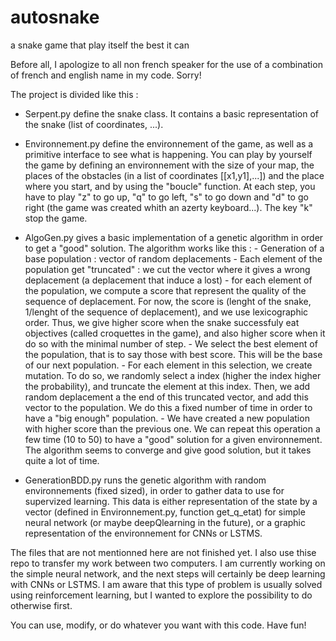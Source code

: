 # autosnake
a snake game that play itself the best it can

Before all, I apologize to all non french speaker for the use of a combination of french and english name in my code. Sorry!

The project is divided like this :

  - Serpent.py define the snake class. It contains a basic representation of the snake (list of coordinates, ...). 
  
  - Environnement.py define the environnement of the game, as well as a primitive interface to see what is happening. You can play by yourself the game by 
    defining an environnement with the size of your map, the places of the obstacles (in a list of coordinates [[x1,y1],...]) and the place where you start, 
    and by using the "boucle" function. At each step, you have to play "z" to go up, "q" to go left, "s" to go down and "d" to go right (the game was created 
    whith an azerty keyboard...). The key "k" stop the game.
  
  - AlgoGen.py gives a basic implementation of a genetic algorithm in order to get a "good" solution. The algorithm works like this :
          - Generation of a base population : vector of random deplacements
          - Each element of the population get "truncated" : we cut the vector where it gives a wrong deplacement (a deplacement that induce a lost)
          - for each element of the population, we compute a score that represent the quality of the sequence of deplacement. For now, the score is 
            (lenght of the snake, 1/lenght of the sequence of deplacement), and we use lexicographic order. Thus, we give higher score when the snake successfuly
            eat objectives (called croquettes in the game), and also higher score when it do so with the minimal number of step.
          - We select the best element of the population, that is to say those with best score. This will be the base of our next population.
          - For each element in this selection, we create mutation. To do so, we randomly select a index (higher the index higher the probability), and truncate 
            the element at this index. Then, we add random deplacement a the end of this truncated vector, and add this vector to the population. We do this a fixed number of time in order to have a "big enough" population.
           - We have created a new population with higher score than the previous one. We can repeat this operation a few time (10 to 50) to have a "good" solution
            for a given environnement. The algorithm seems to converge and give good solution, but it takes quite a lot of time.
            
   - GenerationBDD.py runs the genetic algorithm with random environnements (fixed sized), in order to gather data to use for supervized learning. This data 
     is either representation of the state by a vector (defined in Environnement.py, function get_q_etat) for simple neural network (or maybe deepQlearning in the future), or a graphic representation of the environnement for CNNs or LSTMS. 
 
The files that are not mentionned here are not finished yet. I also use thise repo to transfer my work between two computers.
I am currently working on the simple neural network, and the next steps will certainly be deep learning with CNNs or LSTMS. I am aware that this type of problem
is usually solved using reinforcement learning, but I wanted to explore the possibility to do otherwise first.

You can use, modify, or do whatever you want with this code.
Have fun!
